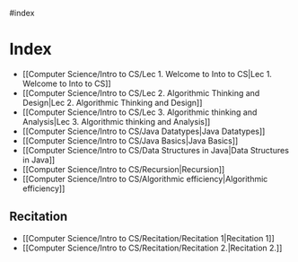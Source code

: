 #index

# Index

* [[Computer Science/Intro to CS/Lec 1. Welcome to Into to CS|Lec 1. Welcome to Into to CS]]
* [[Computer Science/Intro to CS/Lec 2. Algorithmic Thinking and Design|Lec 2. Algorithmic Thinking and Design]]
* [[Computer Science/Intro to CS/Lec 3. Algorithmic thinking and Analysis|Lec 3. Algorithmic thinking and Analysis]]
* [[Computer Science/Intro to CS/Java Datatypes|Java Datatypes]]
* [[Computer Science/Intro to CS/Java Basics|Java Basics]]
* [[Computer Science/Intro to CS/Data Structures in Java|Data Structures in Java]]
* [[Computer Science/Intro to CS/Recursion|Recursion]]
* [[Computer Science/Intro to CS/Algorithmic efficiency|Algorithmic efficiency]]
## Recitation
- [[Computer Science/Intro to CS/Recitation/Recitation 1|Recitation 1]]
- [[Computer Science/Intro to CS/Recitation/Recitation 2.|Recitation 2.]]